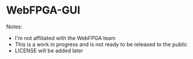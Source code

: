 # WebFPGA-GUI

Notes:
* I'm not affiliated with the WebFPGA team
* This is a work in progress and is not ready to be released to the public
* LICENSE will be added later

